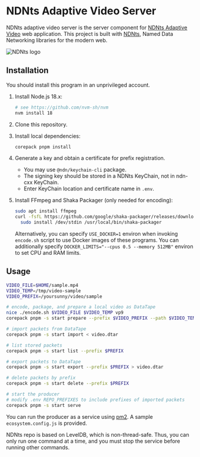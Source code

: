 # NDNts Adaptive Video Server

NDNts adaptive video server is the server component for [NDNts Adaptive Video](https://github.com/yoursunny/NDNts-video) web application.
This project is built with [NDNts](https://yoursunny.com/p/NDNts/), Named Data Networking libraries for the modern web.

![NDNts logo](https://cdn.jsdelivr.net/gh/yoursunny/NDNts@2a598274eaf929c6ab6848b1fee8e998e993a0b4/docs/logo.svg)

## Installation

You should install this program in an unprivileged account.

1. Install Node.js 18.x:

   ```bash
   # see https://github.com/nvm-sh/nvm
   nvm install 18
   ```

2. Clone this repository.

3. Install local dependencies:

   ```bash
   corepack pnpm install
   ```

4. Generate a key and obtain a certificate for prefix registration.

   * You may use `@ndn/keychain-cli` package.
   * The signing key should be stored in a NDNts KeyChain, not in ndn-cxx KeyChain.
   * Enter KeyChain location and certificate name in `.env`.

5. Install FFmpeg and Shaka Packager (only needed for encoding):

   ```bash
   sudo apt install ffmpeg
   curl -fsfL https://github.com/google/shaka-packager/releases/download/v2.6.1/packager-linux-x64 | \
     sudo install /dev/stdin /usr/local/bin/shaka-packager
   ```

   Alternatively, you can specify `USE_DOCKER=1` environ when invoking `encode.sh` script to use Docker images of these programs.
   You can additionally specify `DOCKER_LIMITS="--cpus 0.5 --memory 512MB"` environ to set CPU and RAM limits.

## Usage

```bash
VIDEO_FILE=$HOME/sample.mp4
VIDEO_TEMP=/tmp/video-sample
VIDEO_PREFIX=/yoursunny/video/sample

# encode, package, and prepare a local video as DataTape
nice ./encode.sh $VIDEO_FILE $VIDEO_TEMP vp9
corepack pnpm -s start prepare --prefix $VIDEO_PREFIX --path $VIDEO_TEMP > video.dtar

# import packets from DataTape
corepack pnpm -s start import < video.dtar

# list stored packets
corepack pnpm -s start list --prefix $PREFIX

# export packets to DataTape
corepack pnpm -s start export --prefix $PREFIX > video.dtar

# delete packets by prefix
corepack pnpm -s start delete --prefix $PREFIX

# start the producer
# modify .env REPO_PREFIXES to include prefixes of imported packets
corepack pnpm -s start serve
```

You can run the producer as a service using [pm2](https://pm2.keymetrics.io/).
A sample `ecosystem.config.js` is provided.

NDNts repo is based on LevelDB, which is non-thread-safe.
Thus, you can only run one command at a time, and you must stop the service before running other commands.
